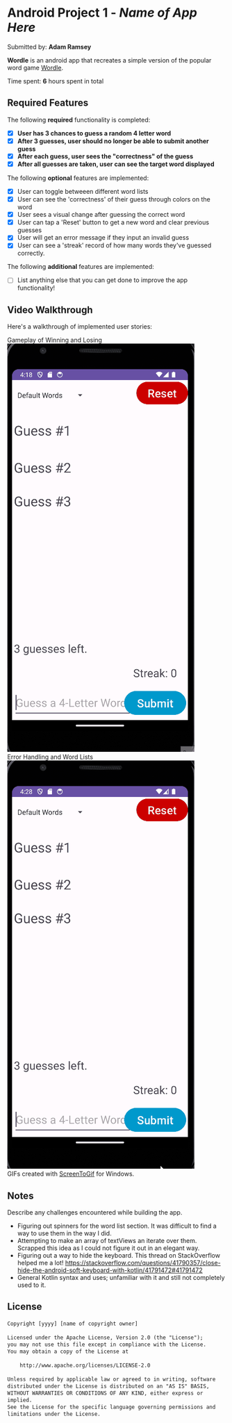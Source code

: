# Android Project 1 - *Name of App Here*

Submitted by: **Adam Ramsey**

**Wordle** is an android app that recreates a simple version of the popular word game [Wordle](https://www.nytimes.com/games/wordle/index.html). 

Time spent: **6** hours spent in total

## Required Features

The following **required** functionality is completed:

- [x] **User has 3 chances to guess a random 4 letter word**
- [x] **After 3 guesses, user should no longer be able to submit another guess**
- [x] **After each guess, user sees the "correctness" of the guess**
- [x] **After all guesses are taken, user can see the target word displayed**

The following **optional** features are implemented:

- [x] User can toggle betweeen different word lists
- [x] User can see the 'correctness' of their guess through colors on the word 
- [x] User sees a visual change after guessing the correct word
- [x] User can tap a 'Reset' button to get a new word and clear previous guesses
- [x] User will get an error message if they input an invalid guess
- [x] User can see a 'streak' record of how many words they've guessed correctly.

The following **additional** features are implemented:

* [ ] List anything else that you can get done to improve the app functionality!

## Video Walkthrough

Here's a walkthrough of implemented user stories:

Gameplay of Winning and Losing<br />
<img src='wordle.gif' title='Winning and Losing' width='' alt='Winning and Losing' /> <br />
Error Handling and Word Lists<br />
<img src='wordle2.gif' title='Error Handling and Word Lists' width='' alt='Error Handling and Word Lists' /> <br />
GIFs created with [ScreenToGif](https://www.screentogif.com/) for Windows. 

## Notes

Describe any challenges encountered while building the app.
- Figuring out spinners for the word list section. It was difficult to find a way to use them in the way I did.
- Attempting to make an array of textViews an iterate over them. Scrapped this idea as I could not figure it out in an elegant way.
- Figuring out a way to hide the keyboard. This thread on StackOverflow helped me a lot! https://stackoverflow.com/questions/41790357/close-hide-the-android-soft-keyboard-with-kotlin/41791472#41791472
- General Kotlin syntax and uses; unfamiliar with it and still not completely used to it.
	

## License

    Copyright [yyyy] [name of copyright owner]

    Licensed under the Apache License, Version 2.0 (the "License");
    you may not use this file except in compliance with the License.
    You may obtain a copy of the License at

        http://www.apache.org/licenses/LICENSE-2.0

    Unless required by applicable law or agreed to in writing, software
    distributed under the License is distributed on an "AS IS" BASIS,
    WITHOUT WARRANTIES OR CONDITIONS OF ANY KIND, either express or implied.
    See the License for the specific language governing permissions and
    limitations under the License.
